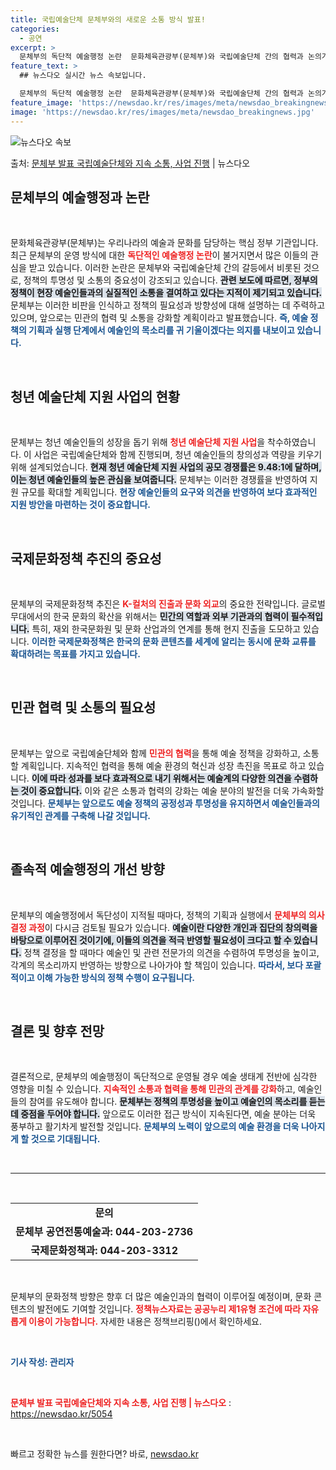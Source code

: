```yaml
---
title: 국립예술단체 문체부와의 새로운 소통 방식 발표!
categories:
  - 공연
excerpt: >
  문체부의 독단적 예술행정 논란  문화체육관광부(문체부)와 국립예술단체 간의 협력과 논의가 강조되는 가운데, …
feature_text: >
  ## 뉴스다오 실시간 뉴스 속보입니다.

  문체부의 독단적 예술행정 논란  문화체육관광부(문체부)와 국립예술단체 간의 협력과 논의가 강조되는 가운데, …
feature_image: 'https://newsdao.kr/res/images/meta/newsdao_breakingnews.jpg'
image: 'https://newsdao.kr/res/images/meta/newsdao_breakingnews.jpg'
---
```


![뉴스다오 속보](https://newsdao.kr/res/images/meta/newsdao_breakingnews.jpg)

<p>출처: <a href="https://newsdao.kr/5054" rel="dofollow">문체부 발표 국립예술단체와 지속 소통, 사업 진행</a> | 뉴스다오</p>

<h2 data-ke-size="size26">문체부의 예술행정과 논란</h2>

<p data-ke-size="size16">&nbsp;</p>

문화체육관광부(문체부)는 우리나라의 예술과 문화를 담당하는 핵심 정부 기관입니다. 최근 문체부의 운영 방식에 대한 <b><span style="color: #ee2323;">독단적인 예술행정 논란</span></b>이 불거지면서 많은 이들의 관심을 받고 있습니다. 이러한 논란은 문체부와 국립예술단체 간의 갈등에서 비롯된 것으로, 정책의 투명성 및 소통의 중요성이 강조되고 있습니다. <b><span style="background-color: #21538527;">관련 보도에 따르면, 정부의 정책이 현장 예술인들과의 실질적인 소통을 결여하고 있다는 지적이 제기되고 있습니다.</span></b> 문체부는 이러한 비판을 인식하고 정책의 필요성과 방향성에 대해 설명하는 데 주력하고 있으며, 앞으로는 민관의 협력 및 소통을 강화할 계획이라고 발표했습니다. <b><span style="color: #1a5490;">즉, 예술 정책의 기획과 실행 단계에서 예술인의 목소리를 귀 기울이겠다는 의지를 내보이고 있습니다.</span></b>

<p data-ke-size="size16">&nbsp;</p>

<h2 data-ke-size="size26">청년 예술단체 지원 사업의 현황</h2>

<p data-ke-size="size16">&nbsp;</p>

문체부는 청년 예술인들의 성장을 돕기 위해 <b><span style="color: #ee2323;">청년 예술단체 지원 사업</span></b>을 착수하였습니다. 이 사업은 국립예술단체와 함께 진행되며, 청년 예술인들의 창의성과 역량을 키우기 위해 설계되었습니다. <b><span style="background-color: #21538527;">현재 청년 예술단체 지원 사업의 공모 경쟁률은 9.48:1에 달하며, 이는 청년 예술인들의 높은 관심을 보여줍니다.</span></b> 문체부는 이러한 경쟁률을 반영하여 지원 규모를 확대할 계획입니다. <b><span style="color: #1a5490;">현장 예술인들의 요구와 의견을 반영하여 보다 효과적인 지원 방안을 마련하는 것이 중요합니다.</span></b> 

<p data-ke-size="size16">&nbsp;</p>

<h2 data-ke-size="size26">국제문화정책 추진의 중요성</h2>

<p data-ke-size="size16">&nbsp;</p>

문체부의 국제문화정책 추진은 <b><span style="color: #ee2323;">K-컬처의 진출과 문화 외교</span></b>의 중요한 전략입니다. 글로벌 무대에서의 한국 문화의 확산을 위해서는 <b><span style="background-color: #21538527;">민간의 역할과 외부 기관과의 협력이 필수적입니다.</span></b> 특히, 재외 한국문화원 및 문화 산업과의 연계를 통해 현지 진출을 도모하고 있습니다. <b><span style="color: #1a5490;">이러한 국제문화정책은 한국의 문화 콘텐츠를 세계에 알리는 동시에 문화 교류를 확대하려는 목표를 가지고 있습니다.</span></b>

<p data-ke-size="size16">&nbsp;</p>

<h2 data-ke-size="size26">민관 협력 및 소통의 필요성</h2>

<p data-ke-size="size16">&nbsp;</p>

문체부는 앞으로 국립예술단체와 함께 <b><span style="color: #ee2323;">민관의 협력</span></b>을 통해 예술 정책을 강화하고, 소통할 계획입니다. 지속적인 협력을 통해 예술 환경의 혁신과 성장 촉진을 목표로 하고 있습니다. <b><span style="background-color: #21538527;">이에 따라 성과를 보다 효과적으로 내기 위해서는 예술계의 다양한 의견을 수렴하는 것이 중요합니다.</span></b> 이와 같은 소통과 협력의 강화는 예술 분야의 발전을 더욱 가속화할 것입니다. <b><span style="color: #1a5490;">문체부는 앞으로도 예술 정책의 공정성과 투명성을 유지하면서 예술인들과의 유기적인 관계를 구축해 나갈 것입니다.</span></b>

<p data-ke-size="size16">&nbsp;</p>

<h2 data-ke-size="size26">졸속적 예술행정의 개선 방향</h2>

<p data-ke-size="size16">&nbsp;</p>

문체부의 예술행정에서 독단성이 지적될 때마다, 정책의 기획과 실행에서 <b><span style="color: #ee2323;">문체부의 의사결정 과정</span></b>이 다시금 검토될 필요가 있습니다. <b><span style="background-color: #21538527;">예술이란 다양한 개인과 집단의 창의력을 바탕으로 이루어진 것이기에, 이들의 의견을 적극 반영할 필요성이 크다고 할 수 있습니다.</span></b> 정책 결정을 할 때마다 예술인 및 관련 전문가의 의견을 수렴하여 투명성을 높이고, 각계의 목소리까지 반영하는 방향으로 나아가야 할 책임이 있습니다. <b><span style="color: #1a5490;">따라서, 보다 포괄적이고 이해 가능한 방식의 정책 수행이 요구됩니다.</span></b>

<p data-ke-size="size16">&nbsp;</p>

<h2 data-ke-size="size26">결론 및 향후 전망</h2>

<p data-ke-size="size16">&nbsp;</p>

결론적으로, 문체부의 예술행정이 독단적으로 운영될 경우 예술 생태계 전반에 심각한 영향을 미칠 수 있습니다. <b><span style="color: #ee2323;">지속적인 소통과 협력을 통해 민관의 관계를 강화</span></b>하고, 예술인들의 참여를 유도해야 합니다. <b><span style="background-color: #21538527;">문체부는 정책의 투명성을 높이고 예술인의 목소리를 듣는 데 중점을 두어야 합니다.</span></b> 앞으로도 이러한 접근 방식이 지속된다면, 예술 분야는 더욱 풍부하고 활기차게 발전할 것입니다. <b><span style="color: #1a5490;">문체부의 노력이 앞으로의 예술 환경을 더욱 나아지게 할 것으로 기대됩니다.</span></b>

<p data-ke-size="size16">&nbsp;</p>

<hr />

<p data-ke-size="size16">&nbsp;</p>

<table style="border-collapse: collapse; width: 100%;">
    <tbody>
        <tr>
            <td style="text-align: center; height: 17px;"><b>문의</b></td>
        </tr>
        <tr>
            <td style="text-align: center; height: 17px;"><b>문체부 공연전통예술과: 044-203-2736</b></td>
        </tr>
        <tr>
            <td style="text-align: center; height: 17px;"><b>국제문화정책과: 044-203-3312</b></td>
        </tr>
    </tbody>
</table>

<p data-ke-size="size16">&nbsp;</p>

문체부의 문화정책 방향은 향후 더 많은 예술인과의 협력이 이루어질 예정이며, 문화 콘텐츠의 발전에도 기여할 것입니다. <b><span style="color: #ee2323;">정책뉴스자료는 공공누리 제1유형 조건에 따라 자유롭게 이용이 가능합니다.</span></b> 자세한 내용은 정책브리핑()에서 확인하세요. 

<p data-ke-size="size16">&nbsp;</p>

<b><span style="color: #1a5490;">기사 작성: 관리자</span></b> 

<p data-ke-size="size16">&nbsp;</p>

<b><span style="color: #ee2323;">문체부 발표 국립예술단체와 지속 소통, 사업 진행 | 뉴스다오</span></b> : <a href="https://newsdao.kr/5054">https://newsdao.kr/5054</a> 

<p data-ke-size="size16">&nbsp;</p> 

빠르고 정확한 뉴스를 원한다면? 바로, <a href="https://newsdao.kr" rel="dofollow">newsdao.kr</a>


